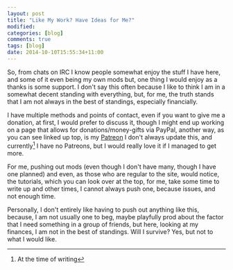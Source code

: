 ```yaml
---
layout: post
title: "Like My Work? Have Ideas for Me?"
modified:
categories: [blog]
comments: true
tags: [blog]
date: 2014-10-10T15:55:34+11:00
---
```


So, from chats on IRC I know people somewhat enjoy the stuff I have here, and some of it even being my own mods but, one thing I would enjoy as a thanks is some support. I don't say this often because I like to think I am in a somewhat decent standing with everything, but, for me, the truth stands that I am not always in the best of standings, especially financially.

I have multiple methods and points of contact, even if you want to give me a donation, at first, I would prefer to discuss it, though I might end up working on a page that allows for donations/money-gifts via PayPal, another way, as you can see linked up top, is my [Patreon] I don't always update this, and currently[^writing] I have no Patreons, but I would really love it if I managed to get more.

For me, pushing out mods (even though I don't have many, though I have one planned) and even, as those who are regular to the site, would notice, the tutorials, which you can look over at the top, for me, take some time to write up and other times, I cannot always push one, because issues, and not enough time.

Personally, I don't entirely like having to push out anything like this, because, I am not usually one to beg, maybe playfully prod about the factor that I need something in a group of friends, but here, looking at my finances, I am not in the best of standings. Will I survive? Yes, but not to what I would like.

[Patreon]: http://www.patreon.com/cazzar
[^writing]: At the time of writing
